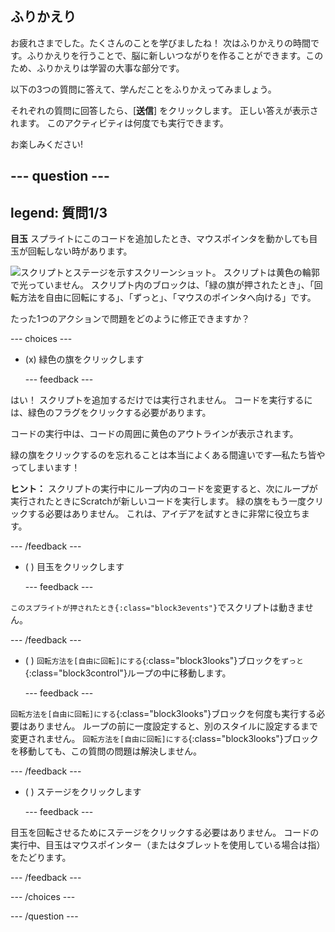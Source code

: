 ## ふりかえり

お疲れさまでした。たくさんのことを学びましたね！ 次はふりかえりの時間です。ふりかえりを行うことで、脳に新しいつながりを作ることができます。このため、ふりかえりは学習の大事な部分です。

以下の3つの質問に答えて、学んだことをふりかえってみましょう。

それぞれの質問に回答したら、[**送信**] をクリックします。 正しい答えが表示されます。 このアクティビティは何度でも実行できます。

お楽しみください!

--- question ---
---
legend: 質問1/3
---

**目玉** スプライトにこのコードを追加したとき、マウスポインタを動かしても目玉が回転しない時があります。

![スクリプトとステージを示すスクリーンショット。 スクリプトは黄色の輪郭で光っていません。 スクリプト内のブロックは、「緑の旗が押されたとき」、「回転方法を自由に回転にする」、「ずっと」、「マウスのポインタへ向ける」です。](images/code-not-running.png)

たった1つのアクションで問題をどのように修正できますか？

--- choices ---

- (x) 緑色の旗をクリックします

  --- feedback ---

はい！ スクリプトを追加するだけでは実行されません。 コードを実行するには、緑色のフラグをクリックする必要があります。

コードの実行中は、コードの周囲に黄色のアウトラインが表示されます。

緑の旗をクリックするのを忘れることは本当によくある間違いです—私たち皆やってしまいます！

**ヒント：** スクリプトの実行中にループ内のコードを変更すると、次にループが実行されたときにScratchが新しいコードを実行します。 緑の旗をもう一度クリックする必要はありません。 これは、アイデアを試すときに非常に役立ちます。

  --- /feedback ---

- ( ) 目玉をクリックします

  --- feedback ---

`このスプライトが押されたとき{:class="block3events"}`でスクリプトは動きません。

  --- /feedback ---

- ( ) `回転方法を[自由に回転]にする`{:class="block3looks"}ブロックを`ずっと`{:class="block3control"}ループの中に移動します。

  --- feedback ---

`回転方法を[自由に回転]にする`{:class="block3looks"}ブロックを何度も実行する必要はありません。 ループの前に一度設定すると、別のスタイルに設定するまで変更されません。 `回転方法を[自由に回転]にする`{:class="block3looks"}ブロックを移動しても、この質問の問題は解決しません。

  --- /feedback ---

- ( ) ステージをクリックします

  --- feedback ---

目玉を回転させるためにステージをクリックする必要はありません。 コードの実行中、目玉はマウスポインター（またはタブレットを使用している場合は指）をたどります。

  --- /feedback ---

--- /choices ---

--- /question ---
